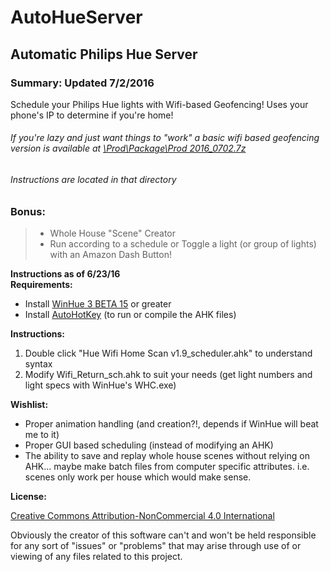 AutoHueServer
=============
## Automatic Philips Hue Server


### Summary: Updated 7/2/2016
Schedule your Philips Hue lights with Wifi-based Geofencing! Uses your phone's IP to determine if you're home!  

###### If you're lazy and just want things to "work" a basic wifi based geofencing version is available at [\Prod\Package\Prod 2016_0702.7z](https://github.com/fiveseven808/AutoHueServer/raw/master/Prod/Package/Prod%202016_0702.7z)  
###### Instructions are located in that directory 

### Bonus:

>  * Whole House "Scene" Creator  
>  * Run according to a schedule or Toggle a light (or group of lights) with an Amazon Dash Button!  


**Instructions as of 6/23/16**  
**Requirements:**

  * Install [WinHue 3 BETA 15](https://github.com/Hyrules/WinHue3) or greater
  * Install [AutoHotKey](https://autohotkey.com/download/) (to run or compile the AHK files)
	
**Instructions:**

  1. Double click "Hue Wifi Home Scan v1.9_scheduler.ahk" to understand syntax
  2. Modify Wifi\_Return_sch.ahk to suit your needs (get light numbers and light specs with WinHue's WHC.exe)
		
		  	 
**Wishlist:**

  * Proper animation handling (and creation?!, depends if WinHue will beat me to it) 
  * Proper GUI based scheduling (instead of modifying an AHK)
  * The ability to save and replay whole house scenes without relying on AHK... maybe make batch files from computer specific attributes. i.e. scenes only work per house which would make sense. 
	
	
**License:** 

[Creative Commons Attribution-NonCommercial 4.0 International ](https://creativecommons.org/licenses/by-nc/4.0/)  

Obviously the creator of this software can't and won't be held responsible for any sort of "issues" or "problems" that may arise through use of or viewing of any files related to this project. 